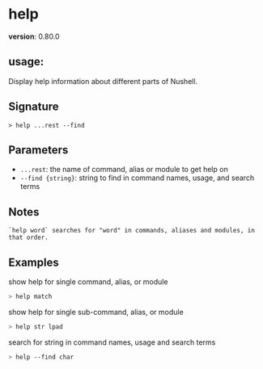 # help

**version**: 0.80.0

## **usage**:

Display help information about different parts of Nushell.

## Signature

`> help ...rest --find`

## Parameters

- `...rest`: the name of command, alias or module to get help on
- `--find {string}`: string to find in command names, usage, and search terms

## Notes

```text
`help word` searches for "word" in commands, aliases and modules, in that order.
```

## Examples

show help for single command, alias, or module

```bash
> help match
```

show help for single sub-command, alias, or module

```bash
> help str lpad
```

search for string in command names, usage and search terms

```bash
> help --find char
```
